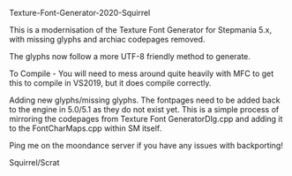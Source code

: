 Texture-Font-Generator-2020-Squirrel

This is a modernisation of the Texture Font Generator for Stepmania 5.x, with missing glyphs and archiac codepages removed.

The glyphs now follow a more UTF-8 friendly method to generate.

To Compile - You will need to mess around quite heavily with MFC to get this to compile in VS2019, but it does compile correctly.

Adding new glyphs/missing glyphs. The fontpages need to be added back to the engine in 5.0/5.1 as they do not exist yet. This is a simple process of mirroring the codepages from Texture Font GeneratorDlg.cpp and adding it to the FontCharMaps.cpp within SM itself.

Ping me on the moondance server if you have any issues with backporting!

Squirrel/Scrat
